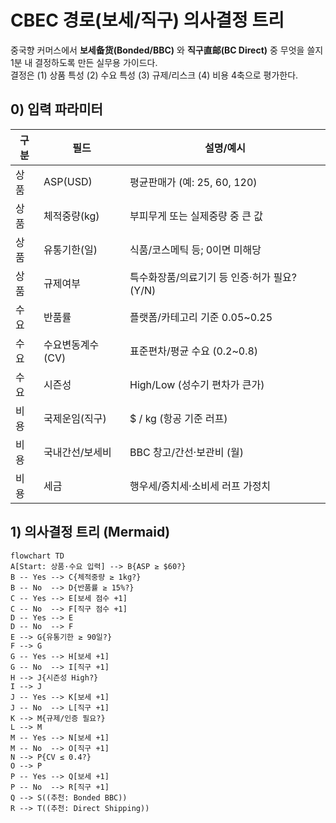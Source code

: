 # CBEC 경로(보세/직구) 의사결정 트리

중국향 커머스에서 **보세备货(Bonded/BBC)** 와 **직구直邮(BC Direct)** 중 무엇을 쓸지 1분 내 결정하도록 만든 실무용 가이드다.  
결정은 (1) 상품 특성 (2) 수요 특성 (3) 규제/리스크 (4) 비용 4축으로 평가한다.

## 0) 입력 파라미터
|구분|필드|설명/예시|
|---|---|---|
|상품|ASP(USD)|평균판매가 (예: 25, 60, 120)|
|상품|체적중량(kg)|부피무게 또는 실제중량 중 큰 값|
|상품|유통기한(일)|식품/코스메틱 등; 0이면 미해당|
|상품|규제여부|특수화장품/의료기기 등 인증·허가 필요? (Y/N)|
|수요|반품률|플랫폼/카테고리 기준 0.05~0.25|
|수요|수요변동계수(CV)|표준편차/평균 수요 (0.2~0.8)|
|수요|시즌성|High/Low (성수기 편차가 큰가)|
|비용|국제운임(직구)|$ / kg (항공 기준 러프)|
|비용|국내간선/보세비|BBC 창고/간선·보관비 (월)|
|비용|세금|행우세/증치세·소비세 러프 가정치|

## 1) 의사결정 트리 (Mermaid)
```mermaid
flowchart TD
A[Start: 상품·수요 입력] --> B{ASP ≥ $60?}
B -- Yes --> C{체적중량 ≥ 1kg?}
B -- No  --> D{반품률 ≥ 15%?}
C -- Yes --> E[보세 점수 +1]
C -- No  --> F[직구 점수 +1]
D -- Yes --> E
D -- No  --> F
E --> G{유통기한 ≥ 90일?}
F --> G
G -- Yes --> H[보세 +1]
G -- No  --> I[직구 +1]
H --> J{시즌성 High?}
I --> J
J -- Yes --> K[보세 +1]
J -- No  --> L[직구 +1]
K --> M{규제/인증 필요?}
L --> M
M -- Yes --> N[보세 +1]
M -- No  --> O[직구 +1]
N --> P{CV ≤ 0.4?}
O --> P
P -- Yes --> Q[보세 +1]
P -- No  --> R[직구 +1]
Q --> S((추천: Bonded BBC))
R --> T((추천: Direct Shipping))
